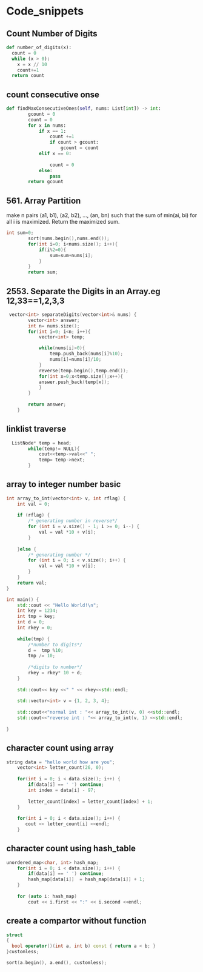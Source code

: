 # Code_snippets

## Count Number of Digits
```python
def number_of_digits(x):
  count = 0
  while (x > 0):
    x = x // 10
    count+=1
  return count
```

## count consecutive onse
```python
def findMaxConsecutiveOnes(self, nums: List[int]) -> int:
        gcount = 0
        count = 0
        for x in nums:
            if x == 1:
                count +=1
                if count > gcount:
                    gcount = count
            elif x == 0:
                
                count = 0
            else:
                pass
        return gcount
```
## 561. Array Partition

make n pairs (a1, b1), (a2, b2), ..., (an, bn) such that the sum of min(ai, bi) for all i is maximized. Return the maximized sum.
```cpp
int sum=0;
        sort(nums.begin(),nums.end());
        for(int i=0; i<nums.size(); i++){
            if(i%2=0){
                sum=sum+nums[i];
            }
        }
        return sum;
```

##  2553. Separate the Digits in an Array.eg 12,33==1,2,3,3

```cpp
 vector<int> separateDigits(vector<int>& nums) {
        vector<int> answer;
        int n= nums.size();
        for(int i=0; i<n; i++){
            vector<int> temp;

            while(nums[i]>0){
                temp.push_back(nums[i]%10);
                nums[i]=nums[i]/10;
            }
            reverse(temp.begin(),temp.end());
            for(int x=0;x<temp.size();x++){
            answer.push_back(temp[x]);
            }
        }
        
        return answer;
    }
```

## linklist traverse
```cpp
  ListNode* temp = head;
        while(temp!= NULL){
            cout<<temp->val<<" ";
            temp= temp->next;
        }
 ```
## array to integer number basic
```cpp
int array_to_int(vector<int> v, int rflag) {
    int val = 0;
    
    if (rflag) {
        /* generating number in reverse*/
        for (int i = v.size() - 1; i >= 0; i--) {
            val = val *10 + v[i];
        }
        
    }else {
        /* generating number */
        for (int i = 0; i < v.size(); i++) {
            val = val *10 + v[i];
        }
    }
    return val;
}

int main() {
    std::cout << "Hello World!\n";
    int key = 1234;
    int tmp = key;
    int d = 0;
    int rkey = 0;
    
    while(tmp) {
        /*number to digits*/
        d =  tmp %10;
        tmp /= 10;
        
        /*digits to number*/
        rkey = rkey* 10 + d;
    }
    
    std::cout<< key <<" " << rkey<<std::endl;
    
    std::vector<int> v = {1, 2, 3, 4};
    
    std::cout<<"normal int : "<< array_to_int(v, 0) <<std::endl;
    std::cout<<"reverse int : "<< array_to_int(v, 1) <<std::endl;
    
}
```

## character count using array
```cpp
string data = "hello world how are you";
    vector<int> letter_count(26, 0);
    
    for(int i = 0; i < data.size(); i++) {
        if(data[i] == ' ') continue;
        int index = data[i] - 97;
    
        letter_count[index] = letter_count[index] + 1;   
    }
    
    for(int i = 0; i < data.size(); i++) {
       cout << letter_count[i] <<endl;
    }    
```
## character count using hash_table
```cpp
unordered_map<char, int> hash_map;
    for(int i = 0; i < data.size(); i++) {
        if(data[i] == ' ') continue;
        hash_map[data[i]]  = hash_map[data[i]] + 1; 
    }
    
    for (auto i: hash_map)
        cout << i.first << ":" << i.second <<endl;
```
## create a compartor without function
```cpp
struct
{
  bool operator()(int a, int b) const { return a < b; }
}customless;

sort(a.begin(), a.end(), customless);
```
